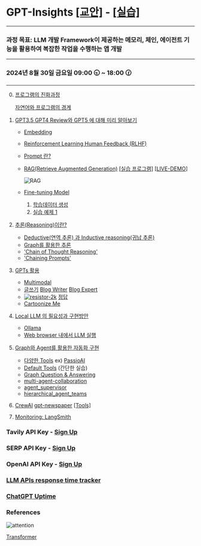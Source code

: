 # GPT-Insights [[교안]](https://drive.google.com/file/d/16bDngCAPv_vUqakLRJaXA9QgYM4mzqwm/view?usp=drive_link) - [[실습]](https://docs.google.com/document/d/13mpJl4we-SDYFB5T27oBiZPIC1qBRpTJnYVu1E2owCQ/edit?usp=sharing)
<!---
### [[GPT 업무활용]](https://docs.google.com/document/d/1TB6skjB6Iq1kDpSO1Omrwz25-TFsrFClQrUsSlH_Yv0/edit?usp=sharing) - providing the latest insights on popular trends in GPT
-->
-----

### 과정 목표: LLM 개발 Framework이 제공하는 메모리, 체인, 에이전트 기능을 활용하여 복잡한 작업을 수행하는 앱 개발

-----

### 2024년 8월 30일 금요일 09:00 🕤 ~ 18:00 🕜

-----
0. [프로그램의 진화과정](https://github.com/JSJeong-me/GPT-Insights/blob/main/images/Program-1.png)

   [자연어와 프로그램의 경계](https://github.com/JSJeong-me/GPT-Insights/blob/main/images/Program-2.png)

2. [GPT3.5 GPT4 Review와 GPT5 에 대해 미리 알아보기](https://drive.google.com/file/d/18dVgDszcWE5TkBf-arUrZsWS7WIXlbRc/view?usp=sharing)

   - [Embedding](https://platform.openai.com/tokenizer)
   - [Reinforcement Learning Human Feedback (RLHF)](https://drive.google.com/file/d/1lUynjlMYPFcxT2NSSh-44V28Vxvx52vN/view?usp=sharing)
   - [Prompt 란?](https://platform.openai.com/docs/examples)
   - [RAG(Retrieve Augmented Generation)](https://drive.google.com/file/d/1Bm4cYqmvLNe_bFzm6B3FUgBXaoP5ARbl/view) [[실습 프로그램]](https://docs.google.com/spreadsheets/d/1BB3IV0N7H33icN4mh9D52mpF4oaxJcI0srs71-XGs8I/edit#gid=0)   [[LIVE-DEMO](http://3.36.196.66:8501)]

     ![RAG](https://github.com/JSJeong-me/ProDiscovery2LLM/assets/54794815/b06f1ae9-cd23-46ab-b734-2c332541adca)

   - [Fine-tuning Model](https://drive.google.com/file/d/1KQ4TgmXeb5-bIY_rXCKPMEdT_YRmnlYf/view?usp=sharing)
     
     1) [학습데이터 생성](https://docs.google.com/spreadsheets/d/1sJ4X03A_DrBCC24zp_sqiQW17qhVoiOQVr5ScEmhfEo/edit#gid=5293024)
     2) [실습 예제 1](https://github.com/JSJeong-me/GPT-Finetuning/blob/main/51-LangChain-ChatBot.ipynb)

3. [추론(Reasoning)이란?](https://github.com/JSJeong-me/GPT-Graph/blob/main/Reasoning.md)

   - [Deductive(연역 추론) 과 Inductive reasoning(귀납 추론)](https://drive.google.com/file/d/122eW8CoR1a-gajicLMRpYaJGa_XOGNje/view?usp=sharing)
   - [Graph를 활용한 추론](https://neo4j.com/generativeai/)
   - ['Chain of Thought Reasoning'](https://docs.google.com/spreadsheets/d/1EVpv4AAehEdlitsoAdzzXn074SCUl9tGll1B80kCSZw/edit#gid=466944589)
   - ['Chaining Prompts'](https://docs.google.com/spreadsheets/d/1EVpv4AAehEdlitsoAdzzXn074SCUl9tGll1B80kCSZw/edit#gid=466944589)

4. [GPTs 활용](https://chat.openai.com/gpts)

   - [Multimodal](https://drive.google.com/file/d/1yY0ViA4hrq6V8UyMT9ZVQ-ydHzu2AVzY/view?usp=sharing)
   - [글쓰기](https://docs.google.com/spreadsheets/d/1HpKXHq0X0m5rSX-rBfIiyTrVEpbMIzwRZv9ki8JDxYc/edit#gid=12358067)  [Blog Writer](https://chat.openai.com/g/g-PAFR1uSJk-blog-writer)  [Blog Expert](https://chat.openai.com/g/g-PWizFQk8C-blog-expert)
   - [![resistor-2k](https://github.com/JSJeong-me/GPT-Insights/assets/54794815/81f87f77-a1ae-470e-b70b-0a621ab0950a)](https://github.com/JSJeong-me/GPT-Insights/blob/main/images/resistor-2k.png) [정답](https://jeong5431.tistory.com/entry/%EC%A0%80%ED%95%AD-%EC%83%89%EB%9D%A0-%EC%9D%BD%EB%8A%94-%EB%B0%A9%EB%B2%95)
   - [Cartoonize Me](https://chat.openai.com/g/g-X2Cy0Tv71-cartoonize-me-image-to-cartoon)


5. [Local LLM 의 필요성과 구현방안](https://drive.google.com/file/d/1bGLnr_m0CP7sDhip3cEgjpCmfYa_Injf/view?usp=sharing)

   - [Ollama](https://ollama.ai/library?sort=popular)
   - [Web browser 내에서 LLM 실행](https://drive.google.com/file/d/1f0iEYzn7YdUM_aqVWl1VnVYo4DdQebTB/view?usp=sharing)


6. [Graph와 Agent를 활용한 자동화 구현](https://github.com/JSJeong-me/GPT-Agent)

   - [다양한 Tools](https://python.langchain.com/v0.1/docs/integrations/tools/)  ex) [PassioAI](https://www.passio.ai/)
   - [Default Tools](https://python.langchain.com/v0.1/docs/modules/tools/) (간단한 실습)
   - [Graph Question & Answering](https://github.com/JSJeong-me/GPT-Graph/blob/main/01-Graph-Question.ipynb)
   - [multi-agent-collaboration](https://github.com/JSJeong-me/GPT-Agent/blob/main/20-multi-agent-collaboration.ipynb)
   - [agent_supervisor](https://github.com/JSJeong-me/GPT-Agent/blob/main/21-agent_supervisor.ipynb)
   - [hierarchical_agent_teams](https://github.com/JSJeong-me/GPT-Agent/blob/main/22-hierarchical_agent_teams.ipynb)

7. [CrewAI](https://github.com/joaomdmoura/crewai?tab=readme-ov-file)   [gpt-newspaper](https://github.com/assafelovic/gpt-newspaper/tree/master)   [[Tools]](https://docs.crewai.com/core-concepts/Tools/#available-crewai-tools)

8. [Monitoring: LangSmith](https://www.langchain.com/langsmith)

### Tavily API Key - [Sign Up](https://app.tavily.com/sign-in)
### SERP API Key - [Sign Up](https://serper.dev/)
### OpenAI API Key - [Sign Up](https://platform.openai.com/api-keys)

### [LLM APIs response time tracker](https://gptforwork.com/tools/openai-api-and-other-llm-apis-response-time-tracker)
### [ChatGPT Uptime](https://status.openai.com/uptime)

### References

![attention](https://github.com/JSJeong-me/ProDiscovery2LLM/assets/54794815/200e4d8e-be5c-47fd-b04a-4723d15bd3aa)


[Transformer](https://machinelearningmastery.com/how-to-implement-scaled-dot-product-attention-from-scratch-in-tensorflow-and-keras/)
